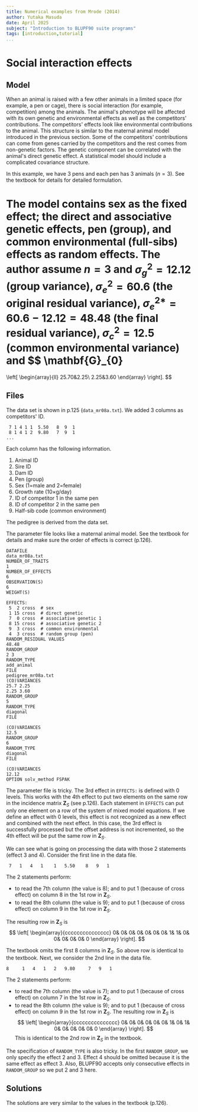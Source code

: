 ```yaml
---
title: Numerical examples from Mrode (2014)
author: Yutaka Masuda
date: April 2025
subject: "Introduction to BLUPF90 suite programs"
tags: [introduction,tutorial]
...
```


Social interaction effects
==========================

Model
-----

When an animal is raised with a few other animals in a limited space (for example, a pen or cage), there is social interaction (for example, competition) among the animals. The animal's phenotype will be affected with its own genetic and environmental effects as well as the competitors' contributions. The competitors' effects look like environmental contributions to the animal. This structure is similar to the maternal animal model introduced in the previous section. Some of the competitors' contributions can come from genes carried by the competitors and the rest comes from non-genetic factors. The genetic component can be correlated with the animal's direct genetic effect. A statistical model should include a complicated covariance structure.

In this example, we have 3 pens and each pen has 3 animals ($n = 3$). See the textbook for details for detailed formulation.

The model contains sex as the fixed effect; the direct and associative genetic effects, pen (group), and common environmental (full-sibs) effects as random effects. The author assume $n = 3$ and $\sigma_g^2 = 12.12$ (group variance), $\sigma_e^2 = 60.6$ (the original residual variance), $\sigma_e^{2*} =60.6 - 12.12 = 48.48$ (the final residual variance), $\sigma_c^2 = 12.5$ (common environmental variance) and
$$
\mathbf{G}_{0}
=
\left[
\begin{array}{ll}
25.70&2.25\\
2.25&3.60
\end{array}
\right].
$$


Files
-----

The data set is shown in p.125 (`data_mr08a.txt`). We added 3 columns as competitors' ID.

~~~~~{language=text caption="data_mr08a.txt"}
 7 1 4 1 1  5.50   8  9  1
 8 1 4 1 2  9.80   7  9  1
...
~~~~~

Each column has the following information.

   1. Animal ID
   2. Sire ID
   3. Dam ID
   4. Pen (group)
   5. Sex (1=male and 2=female)
   6. Growth rate (10$\times$g/day)
   7. ID of competitor 1 in the same pen
   8. ID of competitor 2 in the same pen
   9. Half-sib code (common environment)

The pedigree is derived from the data set.

The parameter file looks like a maternal animal model. See the textbook for details and make sure the order of effects is correct (p.126).

~~~~~{language=text caption="param_mr08a.txt"}
DATAFILE
data_mr08a.txt
NUMBER_OF_TRAITS
1
NUMBER_OF_EFFECTS
6
OBSERVATION(S)
6
WEIGHT(S)

EFFECTS:
 5  2 cross  # sex
 1 15 cross  # direct genetic
 7  0 cross  # associative genetic 1
 8 15 cross  # associative genetic 2
 9  3 cross  # common environmental
 4  3 cross  # random group (pen)
RANDOM_RESIDUAL VALUES
48.48
RANDOM_GROUP
2 3
RANDOM_TYPE
add_animal
FILE
pedigree_mr08a.txt
(CO)VARIANCES
25.7 2.25
2.25 3.60
RANDOM_GROUP
5
RANDOM_TYPE
diagonal
FILE

(CO)VARIANCES
12.5
RANDOM_GROUP
6
RANDOM_TYPE
diagonal
FILE

(CO)VARIANCES
12.12
OPTION solv_method FSPAK
~~~~~

The parameter file is tricky. The 3rd effect in `EFFECTS:` is defined with 0 levels. This works with the 4th effect to put two elements on the same row in the incidence matrix $\mathbf{Z}_S$ (see p.126). Each statement in `EFFECTS` can put only one element on a row of the system of mixed model equations. If we define an effect with 0 levels, this effect is not recognized as a new effect and combined with the next effect. In this case, the 3rd effect is successfully processed but the offset address is not incremented, so the 4th effect will be put the same row in $\mathbf{Z}_S$.

We can see what is going on processing the data with those 2 statements (effect 3 and 4). Consider the first line in the data file.

     7   1   4   1    1   5.50    8   9   1

The 2 statements perform:

- to read the 7th column (the value is 8); and to put 1 (because of cross effect) on column 8 in the 1st
  row in $\mathbf{Z}_S$.
- to read the 8th column (the value is 9); and to put 1 (because of cross effect) on column 9 in the 1st
  row in $\mathbf{Z}_S$.

The resulting row in $\mathbf{Z}_S$ is
$$
\left[
\begin{array}{ccccccccccccccc}
0& 0& 0& 0& 0& 0& 0& 1& 1& 0& 0& 0& 0& 0& 0
\end{array}
\right].
$$

The textbook omits the first 8 columns in $\mathbf{Z}_S$. So above row is identical to the textbook. Next, we consider the 2nd line in the data file.

    8     1   4   1   2   9.80     7   9   1

The 2 statements perform:

- to read the 7th column (the value is 7); and to put 1 (because of cross effect) on column 7 in the 1st row in $\mathbf{Z}_S$.
- to read the 8th column (the value is 9); and to put 1 (because of cross effect) on column 9 in the 1st row in $\mathbf{Z}_S$.
The resulting row in $\mathbf{Z}_S$ is
$$
\left[
\begin{array}{ccccccccccccccc}
    0& 0& 0& 0& 0& 0& 1& 0& 1& 0& 0& 0& 0& 0& 0
\end{array}
\right].
$$
This is identical to the 2nd row in $\mathbf{Z}_{S}$ in the textbook.

The specification of `RANDOM_TYPE` is also tricky. In the first `RANDOM_GROUP`, we only specify the effect 2 and 3. Effect 4 should be omitted because it is the same effect as effect 3. Also, BLUPF90 accepts only consecutive effects in `RANDOM_GROUP` so we put 2 and 3 here.


Solutions
---------

The solutions are very similar to the values in the textbook (p.126).
